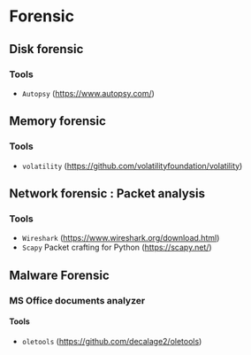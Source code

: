 # Forensic

## Disk forensic
### Tools
- `Autopsy` (https://www.autopsy.com/)


## Memory forensic
### Tools
- `volatility` (https://github.com/volatilityfoundation/volatility)

## Network forensic : Packet analysis
### Tools
- `Wireshark` (https://www.wireshark.org/download.html)
- `Scapy` Packet crafting for Python (https://scapy.net/)



## Malware Forensic
### MS Office documents analyzer
#### Tools
- `oletools` (https://github.com/decalage2/oletools)